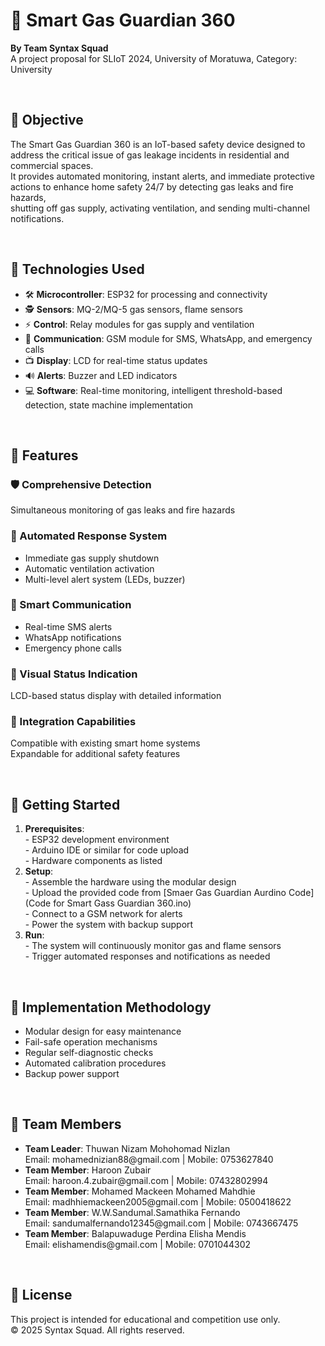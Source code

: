 <h1>🤖 Smart Gas Guardian 360</h1>
<p><strong>By Team Syntax Squad</strong><br>
A project proposal for SLIoT 2024, University of Moratuwa, Category: University</p><br>

<h2>🎯 Objective</h2>
<p>The Smart Gas Guardian 360 is an IoT-based safety device designed to address the critical issue of gas leakage incidents in residential and commercial spaces.<br>
It provides automated monitoring, instant alerts, and immediate protective actions to enhance home safety 24/7 by detecting gas leaks and fire hazards,<br>
shutting off gas supply, activating ventilation, and sending multi-channel notifications.</p><br>

<h2>🧠 Technologies Used</h2>
<ul>
  <li>🛠 <strong>Microcontroller</strong>: ESP32 for processing and connectivity</li>
  <li>🕵️ <strong>Sensors</strong>: MQ-2/MQ-5 gas sensors, flame sensors</li>
  <li>⚡ <strong>Control</strong>: Relay modules for gas supply and ventilation</li>
  <li>📱 <strong>Communication</strong>: GSM module for SMS, WhatsApp, and emergency calls</li>
  <li>📺 <strong>Display</strong>: LCD for real-time status updates</li>
  <li>🔊 <strong>Alerts</strong>: Buzzer and LED indicators</li>
  <li>💻 <strong>Software</strong>: Real-time monitoring, intelligent threshold-based detection, state machine implementation</li>
</ul><br>

<h2>📁 Features</h2>
<h3>🛡️ Comprehensive Detection</h3>
<p>Simultaneous monitoring of gas leaks and fire hazards</p>
<h3>🤖 Automated Response System</h3>
<ul>
  <li>Immediate gas supply shutdown</li>
  <li>Automatic ventilation activation</li>
  <li>Multi-level alert system (LEDs, buzzer)</li>
</ul>
<h3>📡 Smart Communication</h3>
<ul>
  <li>Real-time SMS alerts</li>
  <li>WhatsApp notifications</li>
  <li>Emergency phone calls</li>
</ul>
<h3>👀 Visual Status Indication</h3>
<p>LCD-based status display with detailed information</p>
<h3>🔗 Integration Capabilities</h3>
<p>Compatible with existing smart home systems<br>
Expandable for additional safety features</p><br>

<h2>🚀 Getting Started</h2>
<ol>
  <li><strong>Prerequisites</strong>:<br>
    - ESP32 development environment<br>
    - Arduino IDE or similar for code upload<br>
    - Hardware components as listed</li>
  <li><strong>Setup</strong>:<br>
    - Assemble the hardware using the modular design<br>
    - Upload the provided code from [Smaer Gas Guardian Aurdino Code](Code for Smart Gass Guardian 360.ino)<br>
    - Connect to a GSM network for alerts<br>
    - Power the system with backup support</li>
  <li><strong>Run</strong>:<br>
    - The system will continuously monitor gas and flame sensors<br>
    - Trigger automated responses and notifications as needed</li>
</ol><br>

<h2>📝 Implementation Methodology</h2>
<ul>
  <li>Modular design for easy maintenance</li>
  <li>Fail-safe operation mechanisms</li>
  <li>Regular self-diagnostic checks</li>
  <li>Automated calibration procedures</li>
  <li>Backup power support</li>
</ul><br>

<h2>👥 Team Members</h2>
<ul>
  <li><strong>Team Leader</strong>: Thuwan Nizam Mohohomad Nizlan<br>
    Email: mohamednizian88@gmail.com | Mobile: 0753627840</li>
  <li><strong>Team Member</strong>: Haroon Zubair<br>
    Email: haroon.4.zubair@gmail.com | Mobile: 07432802994</li>
  <li><strong>Team Member</strong>: Mohamed Mackeen Mohamed Mahdhie<br>
    Email: madhhiemackeen2005@gmail.com | Mobile: 0500418622</li>
  <li><strong>Team Member</strong>: W.W.Sandumal.Samathika Fernando<br>
    Email: sandumalfernando12345@gmail.com | Mobile: 0743667475</li>
  <li><strong>Team Member</strong>: Balapuwaduge Perdina Elisha Mendis<br>
    Email: elishamendis@gmail.com | Mobile: 0701044302</li>
</ul><br>

<h2>📄 License</h2>
<p>This project is intended for educational and competition use only.<br>
© 2025 Syntax Squad. All rights reserved.</p>
